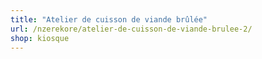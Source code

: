 ```yaml
---
title: "Atelier de cuisson de viande brûlée"
url: /nzerekore/atelier-de-cuisson-de-viande-brulee-2/
shop: kiosque
---
```

